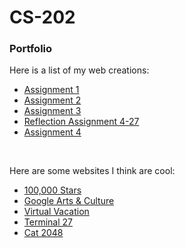 # CS-202
<h3>Portfolio</h3>
<p>Here is a list of my web creations:</p>
<ul>
  <li><a href="Assignment 1/index.html">Assignment 1</a></li>
  <li><a href="Assignment 2/index.html">Assignment 2</a></li>
  <li><a href="Assignment 3/index.html">Assignment 3</a></li>
  <li><a href="Reflection Assignment 4-27/index.html">Reflection Assignment 4-27</a></li>
  <li><a href="Assignment 4/index.html">Assignment 4</a></li>
</ul>
<br>
<p>Here are some websites I think are cool:</p>
<ul>
  <li><a href="https://stars.chromeexperiments.com/">100,000 Stars</a></li>
  <li><a href="https://artsandculture.google.com/">Google Arts & Culture</a></li>
  <li><a href="https://virtualvacation.us/">Virtual Vacation</a></li>
  <li><a href="https://terminal27.com/">Terminal 27</a></li>
  <li><a href="https://www.cat2048.com/">Cat 2048</a></li>
</ul>

